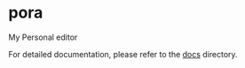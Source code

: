 # pora
My Personal editor

For detailed documentation, please refer to the [docs](docs/) directory.
